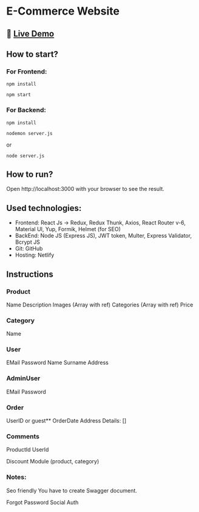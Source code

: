 # E-Commerce Website

## 🔗 [**Live Demo**]()

## How to start?

### For Frontend:

```
npm install
```

```
npm start
```

### For Backend:

```
npm install
```

```
nodemon server.js
```

or

```
node server.js
```

## How to run?

Open http://localhost:3000 with your browser to see the result.

## Used technologies:

- Frontend: React Js -> Redux, Redux Thunk, Axios, React Router v-6, Material UI, Yup, Formik, Helmet (for SEO)
- BackEnd: Node JS (Express JS), JWT token, Multer, Express Validator, Bcrypt JS
- Git: GitHub
- Hosting: Netlify

## Instructions

### Product

Name
Description
Images (Array with ref)
Categories (Array with ref)
Price

### Category

Name

### User

EMail
Password
Name
Surname
Address

### AdminUser

EMail
Password

### Order

UserID or guest\*\*
OrderDate
Address
Details: []

### Comments

ProductId
UserId

Discount Module (product, category)

### Notes:

Seo friendly
You have to create Swagger document.

Forgot Password
Social Auth
